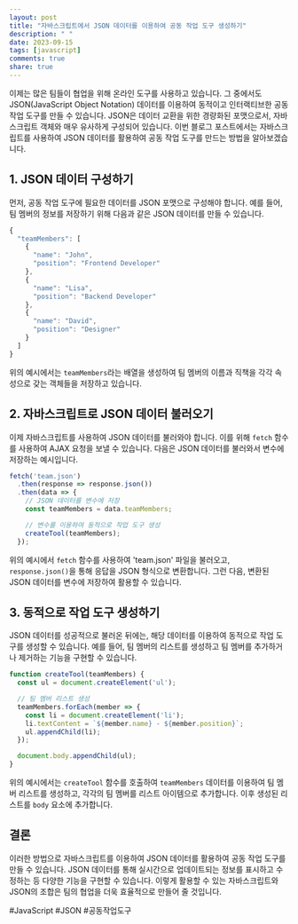 ```yaml
---
layout: post
title: "자바스크립트에서 JSON 데이터를 이용하여 공동 작업 도구 생성하기"
description: " "
date: 2023-09-15
tags: [javascript]
comments: true
share: true
---
```


이제는 많은 팀들이 협업을 위해 온라인 도구를 사용하고 있습니다. 그 중에서도 JSON(JavaScript Object Notation) 데이터를 이용하여 동적이고 인터랙티브한 공동 작업 도구를 만들 수 있습니다. JSON은 데이터 교환을 위한 경량화된 포맷으로서, 자바스크립트 객체와 매우 유사하게 구성되어 있습니다. 이번 블로그 포스트에서는 자바스크립트를 사용하여 JSON 데이터를 활용하여 공동 작업 도구를 만드는 방법을 알아보겠습니다.

## 1. JSON 데이터 구성하기

먼저, 공동 작업 도구에 필요한 데이터를 JSON 포맷으로 구성해야 합니다. 예를 들어, 팀 멤버의 정보를 저장하기 위해 다음과 같은 JSON 데이터를 만들 수 있습니다.

```javascript
{
  "teamMembers": [
    {
      "name": "John",
      "position": "Frontend Developer"
    },
    {
      "name": "Lisa",
      "position": "Backend Developer"
    },
    {
      "name": "David",
      "position": "Designer"
    }
  ]
}
```

위의 예시에서는 `teamMembers`라는 배열을 생성하여 팀 멤버의 이름과 직책을 각각 속성으로 갖는 객체들을 저장하고 있습니다.

## 2. 자바스크립트로 JSON 데이터 불러오기

이제 자바스크립트를 사용하여 JSON 데이터를 불러와야 합니다. 이를 위해 `fetch` 함수를 사용하여 AJAX 요청을 보낼 수 있습니다. 다음은 JSON 데이터를 불러와서 변수에 저장하는 예시입니다.

```javascript
fetch('team.json')
  .then(response => response.json())
  .then(data => {
    // JSON 데이터를 변수에 저장
    const teamMembers = data.teamMembers;

    // 변수를 이용하여 동적으로 작업 도구 생성
    createTool(teamMembers);
  });
```

위의 예시에서 `fetch` 함수를 사용하여 'team.json' 파일을 불러오고, `response.json()`을 통해 응답을 JSON 형식으로 변환합니다. 그런 다음, 변환된 JSON 데이터를 변수에 저장하여 활용할 수 있습니다.

## 3. 동적으로 작업 도구 생성하기

JSON 데이터를 성공적으로 불러온 뒤에는, 해당 데이터를 이용하여 동적으로 작업 도구를 생성할 수 있습니다. 예를 들어, 팀 멤버의 리스트를 생성하고 팀 멤버를 추가하거나 제거하는 기능을 구현할 수 있습니다.

```javascript
function createTool(teamMembers) {
  const ul = document.createElement('ul');

  // 팀 멤버 리스트 생성
  teamMembers.forEach(member => {
    const li = document.createElement('li');
    li.textContent = `${member.name} - ${member.position}`;
    ul.appendChild(li);
  });

  document.body.appendChild(ul);
}

``` 
위의 예시에서는 `createTool` 함수를 호출하여 `teamMembers` 데이터를 이용하여 팀 멤버 리스트를 생성하고, 각각의 팀 멤버를 리스트 아이템으로 추가합니다. 이후 생성된 리스트를 `body` 요소에 추가합니다.

## 결론

이러한 방법으로 자바스크립트를 이용하여 JSON 데이터를 활용하여 공동 작업 도구를 만들 수 있습니다. JSON 데이터를 통해 실시간으로 업데이트되는 정보를 표시하고 수정하는 등 다양한 기능을 구현할 수 있습니다. 이렇게 활용할 수 있는 자바스크립트와 JSON의 조합은 팀의 협업을 더욱 효율적으로 만들어 줄 것입니다.

#JavaScript #JSON #공동작업도구